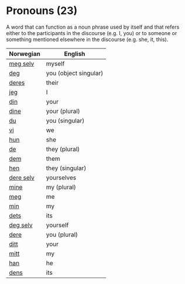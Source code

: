 # Pronouns (23)

A word that can function as a noun phrase used by itself and that refers either to the participants in the discourse (e.g. I, you) or to someone or something mentioned elsewhere in the discourse (e.g. she, it, this).

| Norwegian | English |
| --- | --- |
| [meg selv](https://www.ordnett.no/search?language=no&phrase=meg%20selv) | myself |
| [deg](https://www.ordnett.no/search?language=no&phrase=deg) | you (object singular) |
| [deres](https://www.ordnett.no/search?language=no&phrase=deres) | their |
| [jeg](https://www.ordnett.no/search?language=no&phrase=jeg) | I |
| [din](https://www.ordnett.no/search?language=no&phrase=din) | your |
| [dine](https://www.ordnett.no/search?language=no&phrase=dine) | your (plural) |
| [du](https://www.ordnett.no/search?language=no&phrase=du) | you (singular) |
| [vi](https://www.ordnett.no/search?language=no&phrase=vi) | we |
| [hun](https://www.ordnett.no/search?language=no&phrase=hun) | she |
| [de](https://www.ordnett.no/search?language=no&phrase=de) | they (plural) |
| [dem](https://www.ordnett.no/search?language=no&phrase=dem) | them |
| [hen](https://www.ordnett.no/search?language=no&phrase=hen) | they (singular) |
| [dere selv](https://www.ordnett.no/search?language=no&phrase=dere%20selv) | yourselves |
| [mine](https://www.ordnett.no/search?language=no&phrase=mine) | my (plural) |
| [meg](https://www.ordnett.no/search?language=no&phrase=meg) | me |
| [min](https://www.ordnett.no/search?language=no&phrase=min) | my |
| [dets](https://www.ordnett.no/search?language=no&phrase=dets) | its |
| [deg selv](https://www.ordnett.no/search?language=no&phrase=deg%20selv) | yourself |
| [dere](https://www.ordnett.no/search?language=no&phrase=dere) | you (plural) |
| [ditt](https://www.ordnett.no/search?language=no&phrase=ditt) | your |
| [mitt](https://www.ordnett.no/search?language=no&phrase=mitt) | my |
| [han](https://www.ordnett.no/search?language=no&phrase=han) | he |
| [dens](https://www.ordnett.no/search?language=no&phrase=dens) | its |

